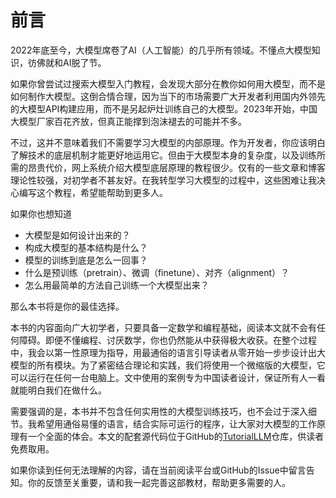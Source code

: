 # 前言

2022年底至今，大模型席卷了AI（人工智能）的几乎所有领域。不懂点大模型知识，彷佛就和AI脱了节。

如果你曾尝试过搜索大模型入门教程，会发现大部分在教你如何用大模型，而不是如何制作大模型。这倒合情合理，因为当下的市场需要广大开发者利用国内外领先的大模型API构建应用，而不是另起炉灶训练自己的大模型。2023年开始，中国大模型厂家百花齐放，但真正能撑到泡沫褪去的可能并不多。

不过，这并不意味着我们不需要学习大模型的内部原理。作为开发者，你应该明白了解技术的底层机制才能更好地运用它。但由于大模型本身的复杂度，以及训练所需的昂贵代价，网上系统介绍大模型底层原理的教程很少。仅有的一些文章和博客理论性较强，对初学者不甚友好。在我转型学习大模型的过程中，这些困难让我决心编写这个教程，希望能帮助到更多人。

如果你也想知道

* 大模型是如何设计出来的？
* 构成大模型的基本结构是什么？
* 模型的训练到底是怎么一回事？
* 什么是预训练（pretrain）、微调（finetune）、对齐（alignment）？
* 怎么用最简单的方法自己训练一个大模型出来？

那么本书将是你的最佳选择。

本书的内容面向广大初学者，只要具备一定数学和编程基础，阅读本文就不会有任何障碍。即便不懂编程、讨厌数学，你也仍然能从中获得极大收获。在整个过程中，我会以第一性原理为指导，用最通俗的语言引导读者从零开始一步步设计出大模型的所有模块。为了紧密结合理论和实践，我们将使用一个微缩版的大模型，它可以运行在任何一台电脑上。文中使用的案例专为中国读者设计，保证所有人一看就能明白我们在做什么。

需要强调的是，本书并不包含任何实用性的大模型训练技巧，也不会过于深入细节。我希望用通俗易懂的语言，结合实际可运行的程序，让大家对大模型的工作原理有一个全面的体会。本文的配套源代码位于GitHub的[TutorialLLM](https://github.com/jingedawang/TutorialLLM)仓库，供读者免费取用。

如果你读到任何无法理解的内容，请在当前阅读平台或GitHub的Issue中留言告知。你的反馈至关重要，请和我一起完善这部教材，帮助更多需要的人。
